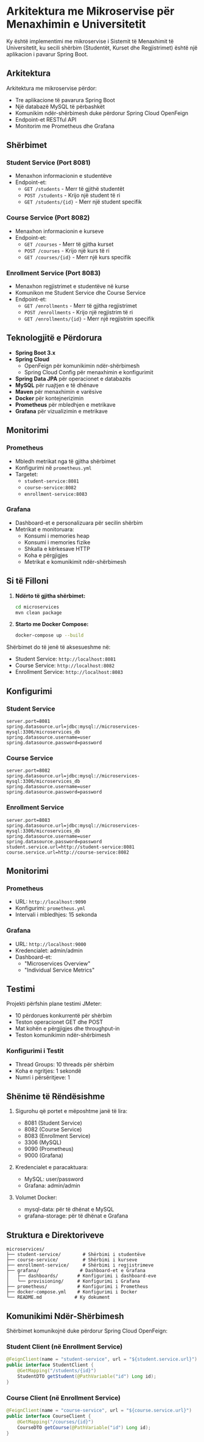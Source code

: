 # Arkitektura me Mikroservise për Menaxhimin e Universitetit

Ky është implementimi me mikroservise i Sistemit të Menaxhimit të Universitetit, ku secili shërbim (Studentët, Kurset dhe Regjistrimet) është një aplikacion i pavarur Spring Boot.

## Arkitektura

Arkitektura me mikroservise përdor:
- Tre aplikacione të pavarura Spring Boot
- Një databazë MySQL të përbashkët
- Komunikim ndër-shërbimesh duke përdorur Spring Cloud OpenFeign
- Endpoint-et RESTful API
- Monitorim me Prometheus dhe Grafana

## Shërbimet

### Student Service (Port 8081)
- Menaxhon informacionin e studentëve
- Endpoint-et:
  - `GET /students` - Merr të gjithë studentët
  - `POST /students` - Krijo një student të ri
  - `GET /students/{id}` - Merr një student specifik

### Course Service (Port 8082)
- Menaxhon informacionin e kurseve
- Endpoint-et:
  - `GET /courses` - Merr të gjitha kurset
  - `POST /courses` - Krijo një kurs të ri
  - `GET /courses/{id}` - Merr një kurs specifik

### Enrollment Service (Port 8083)
- Menaxhon regjistrimet e studentëve në kurse
- Komunikon me Student Service dhe Course Service
- Endpoint-et:
  - `GET /enrollments` - Merr të gjitha regjistrimet
  - `POST /enrollments` - Krijo një regjistrim të ri
  - `GET /enrollments/{id}` - Merr një regjistrim specifik

## Teknologjitë e Përdorura

- **Spring Boot 3.x**
- **Spring Cloud**
  - OpenFeign për komunikimin ndër-shërbimesh
  - Spring Cloud Config për menaxhimin e konfigurimit
- **Spring Data JPA** për operacionet e databazës
- **MySQL** për ruajtjen e të dhënave
- **Maven** për menaxhimin e varësive
- **Docker** për kontejnerizimin
- **Prometheus** për mbledhjen e metrikave
- **Grafana** për vizualizimin e metrikave

## Monitorimi

### Prometheus
- Mbledh metrikat nga të gjitha shërbimet
- Konfigurimi në `prometheus.yml`
- Targetet:
  - `student-service:8081`
  - `course-service:8082`
  - `enrollment-service:8083`

### Grafana
- Dashboard-et e personalizuara për secilin shërbim
- Metrikat e monitoruara:
  - Konsumi i memories heap
  - Konsumi i memories fizike
  - Shkalla e kërkesave HTTP
  - Koha e përgjigjes
  - Metrikat e komunikimit ndër-shërbimesh

## Si të Filloni

1. **Ndërto të gjitha shërbimet:**
   ```bash
   cd microservices
   mvn clean package
   ```

2. **Starto me Docker Compose:**
   ```bash
   docker-compose up --build
   ```

Shërbimet do të jenë të aksesueshme në:
- Student Service: `http://localhost:8081`
- Course Service: `http://localhost:8082`
- Enrollment Service: `http://localhost:8083`

## Konfigurimi

### Student Service
```properties
server.port=8081
spring.datasource.url=jdbc:mysql://microservices-mysql:3306/microservices_db
spring.datasource.username=user
spring.datasource.password=password
```

### Course Service
```properties
server.port=8082
spring.datasource.url=jdbc:mysql://microservices-mysql:3306/microservices_db
spring.datasource.username=user
spring.datasource.password=password
```

### Enrollment Service
```properties
server.port=8083
spring.datasource.url=jdbc:mysql://microservices-mysql:3306/microservices_db
spring.datasource.username=user
spring.datasource.password=password
student.service.url=http://student-service:8081
course.service.url=http://course-service:8082
```

## Monitorimi

### Prometheus
- URL: `http://localhost:9090`
- Konfigurimi: `prometheus.yml`
- Intervali i mbledhjes: 15 sekonda

### Grafana
- URL: `http://localhost:9000`
- Kredencialet: admin/admin
- Dashboard-et:
  - "Microservices Overview"
  - "Individual Service Metrics"

## Testimi

Projekti përfshin plane testimi JMeter:
- 10 përdorues konkurrentë për shërbim
- Teston operacionet GET dhe POST
- Mat kohën e përgjigjes dhe throughput-in
- Teston komunikimin ndër-shërbimesh

### Konfigurimi i Testit
- Thread Groups: 10 threads për shërbim
- Koha e ngritjes: 1 sekondë
- Numri i përsëritjeve: 1

## Shënime të Rëndësishme

1. Sigurohu që portet e mëposhtme janë të lira:
   - 8081 (Student Service)
   - 8082 (Course Service)
   - 8083 (Enrollment Service)
   - 3306 (MySQL)
   - 9090 (Prometheus)
   - 9000 (Grafana)

2. Kredencialet e paracaktuara:
   - MySQL: user/password
   - Grafana: admin/admin

3. Volumet Docker:
   - mysql-data: për të dhënat e MySQL
   - grafana-storage: për të dhënat e Grafana

## Struktura e Direktoriveve

```
microservices/
├── student-service/        # Shërbimi i studentëve
├── course-service/         # Shërbimi i kurseve
├── enrollment-service/     # Shërbimi i regjistrimeve
├── grafana/               # Dashboard-et e Grafana
│   ├── dashboards/       # Konfigurimi i dashboard-eve
│   └── provisioning/     # Konfigurimi i Grafana
├── prometheus/           # Konfigurimi i Prometheus
├── docker-compose.yml    # Konfigurimi i Docker
└── README.md            # Ky dokument
```

## Komunikimi Ndër-Shërbimesh

Shërbimet komunikojnë duke përdorur Spring Cloud OpenFeign:

### Student Client (në Enrollment Service)
```java
@FeignClient(name = "student-service", url = "${student.service.url}")
public interface StudentClient {
    @GetMapping("/students/{id}")
    StudentDTO getStudent(@PathVariable("id") Long id);
}
```

### Course Client (në Enrollment Service)
```java
@FeignClient(name = "course-service", url = "${course.service.url}")
public interface CourseClient {
    @GetMapping("/courses/{id}")
    CourseDTO getCourse(@PathVariable("id") Long id);
} 